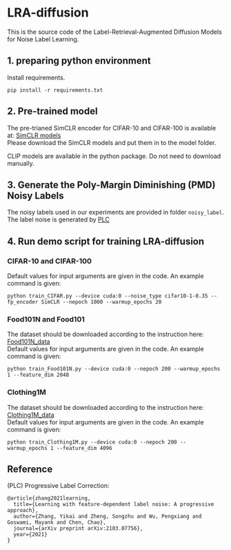 # LRA-diffusion
This is the source code of the Label-Retrieval-Augmented Diffusion Models for Noise Label Learning.

<!-- ![CIFAR-10_TSNE](https://user-images.githubusercontent.com/123635107/214941573-02dfafbc-6e18-400d-87e6-fa604aab2501.png) -->

## 1. preparing python environment
Install requirements.<br />
```
pip install -r requirements.txt
```

## 2. Pre-trained model
The pre-trianed SimCLR encoder for CIFAR-10 and CIFAR-100 is available at: [SimCLR models](https://drive.google.com/drive/folders/1SXzlQoOAksw349J2jnBSh5aCprDWdTQb?usp=sharing) <br />
Please download the SimCLR models and put them in to the model folder.<br />

CLIP models are available in the python package. Do not need to download manually.

## 3. Generate the Poly-Margin Diminishing (PMD) Noisy Labels
The noisy labels used in our experiments are provided in folder `noisy_label`.<br />
The label noise is generated by [PLC](https://github.com/puar-playground/PLC/tree/master/cifar)

## 4. Run demo script for training LRA-diffusion
### CIFAR-10 and CIFAR-100<br />
Default values for input arguments are given in the code. An example command is given:
```
python train_CIFAR.py --device cuda:0 --noise_type cifar10-1-0.35 --fp_encoder SimCLR --nepoch 1000 --warmup_epochs 20
```
### Food101N and Food101<br />
The dataset should be downloaded according to the instruction here: [Food101N_data](https://github.com/puar-playground/LRA-diffusion/tree/main/Food101N_data)<br />
Default values for input arguments are given in the code. An example command is given:
```
python train_Food101N.py --device cuda:0 --nepoch 200 --warmup_epochs 1 --feature_dim 2048
```
### Clothing1M<br />
The dataset should be downloaded according to the instruction here: [Clothing1M_data](https://github.com/puar-playground/LRA-diffusion/tree/main/Clothing1M_data)<br />
Default values for input arguments are given in the code. An example command is given:
```
python train_Clothing1M.py --device cuda:0 --nepoch 200 --warmup_epochs 1 --feature_dim 4096
```

## Reference
(PLC) Progressive Label Correction:
```
@article{zhang2021learning,
  title={Learning with feature-dependent label noise: A progressive approach},
  author={Zhang, Yikai and Zheng, Songzhu and Wu, Pengxiang and Goswami, Mayank and Chen, Chao},
  journal={arXiv preprint arXiv:2103.07756},
  year={2021}
}
```

